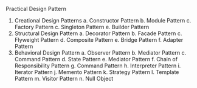Practical Design Pattern

1. Creational Design Patterns
   a. Constructor Pattern
   b. Module Pattern
   c. Factory Pattern
   c. Singleton Pattern
   e. Builder Pattern
2. Structural Design Pattern
   a. Decorator Pattern
   b. Facade Pattern
   c. Flyweight Pattern
   d. Composite Pattern
   e. Bridge Pattern
   f. Adapter Pattern
3. Behavioral Design Pattern
   a. Observer Pattern
   b. Mediator Pattern
   c. Command Pattern
   d. State Pattern
   e. Mediator Pattern
   f. Chain of Responsibility Pattern
   g. Command Pattern
   h. Interpreter Pattern
   i. Iterator Pattern
   j. Memento Pattern
   k. Strategy Pattern
   l. Template Pattern
   m. Visitor Pattern
   n. Null Object
